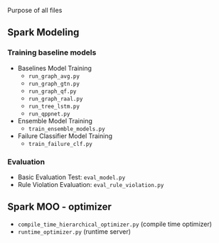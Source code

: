 Purpose of all files

## Spark Modeling

### Training baseline models
- Baselines Model Training
  - `run_graph_avg.py`
  - `run_graph_gtn.py`
  - `run_graph_qf.py`
  - `run_graph_raal.py`
  - `run_tree_lstm.py`
  - `run_qppnet.py`
- Ensemble Model Training
  - `train_ensemble_models.py`
- Failure Classifier Model Training
  - `train_failure_clf.py`


### Evaluation
- Basic Evaluation Test: `eval_model.py`
- Rule Violation Evaluation: `eval_rule_violation.py`

## Spark MOO - optimizer

- `compile_time_hierarchical_optimizer.py` (compile time optimizer)
- `runtime_optimizer.py` (runtime server)

